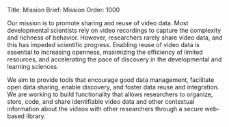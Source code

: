 Title: Mission
Brief: Mission
Order: 1000

Our mission is to promote sharing and reuse of video data.
Most developmental scientists rely on video recordings to capture the complexity and richness of behavior. However, researchers rarely share video data, and this has impeded scientific progress. 
Enabling reuse of video data is essential to increasing openness, maximizing the efficiency of limited resources, and accelerating the pace of discovery in the developmental and learning sciences. 

We aim to provide tools that encourage good data management, facilitate open data sharing, enable discovery, and foster data reuse and integration.
We are working to build functionality that allows researchers to organize, store, code, and share identifiable video data and other contextual information about the videos with other researchers through a secure web-based library.

<!--# Challenges

Sharing data collected for research purposes poses challenges. Principles of ethics dictate that researchers must promise not to reveal information about who participates in research or what information those participants provide. So, sharing data among researchers must not result in the disclosure of participants' identities or other sensitive information about them.

Sharing video poses additional hurdles. Video often contains information about the identities of people, research participants and bystanders alike. Videos may be altered to make it hard to identify individuals, but this reduces the value of the recordings to others. 

## Principles of Informed Consent Extend to Identifiable Data 
Databrary aims to enable researchers to share their findings with other scientists and the community at-large while protecting the privacy of individuals who participate in research.

By enabling the secure sharing of video and related data, the Databrary Project will enable a deeper, richer, and broader understanding of behavior.-->
